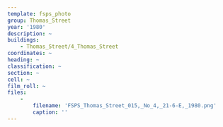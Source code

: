 ```yaml
---
template: fsps_photo
group: Thomas_Street
year: '1980'
description: ~
buildings:
    - Thomas_Street/4_Thomas_Street
coordinates: ~
heading: ~
classification: ~
section: ~
cell: ~
film_roll: ~
files:
    -
        filename: 'FSPS_Thomas_Street_015,_No_4,_21-6-E,_1980.png'
        caption: ''
---
```

